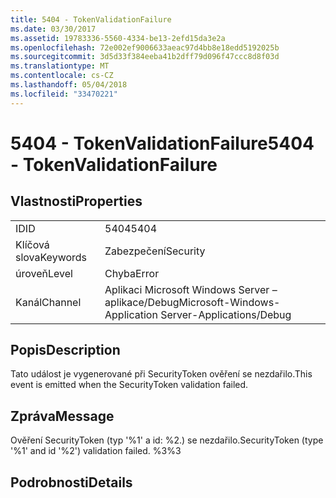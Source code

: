 ```yaml
---
title: 5404 - TokenValidationFailure
ms.date: 03/30/2017
ms.assetid: 19783336-5560-4334-be13-2efd15da3e2a
ms.openlocfilehash: 72e002ef9006633aeac97d4bb8e18edd5192025b
ms.sourcegitcommit: 3d5d33f384eeba41b2dff79d096f47ccc8d8f03d
ms.translationtype: MT
ms.contentlocale: cs-CZ
ms.lasthandoff: 05/04/2018
ms.locfileid: "33470221"
---
```

# <a name="5404---tokenvalidationfailure"></a><span data-ttu-id="24d56-102">5404 - TokenValidationFailure</span><span class="sxs-lookup"><span data-stu-id="24d56-102">5404 - TokenValidationFailure</span></span>
## <a name="properties"></a><span data-ttu-id="24d56-103">Vlastnosti</span><span class="sxs-lookup"><span data-stu-id="24d56-103">Properties</span></span>  
  
|||  
|-|-|  
|<span data-ttu-id="24d56-104">ID</span><span class="sxs-lookup"><span data-stu-id="24d56-104">ID</span></span>|<span data-ttu-id="24d56-105">5404</span><span class="sxs-lookup"><span data-stu-id="24d56-105">5404</span></span>|  
|<span data-ttu-id="24d56-106">Klíčová slova</span><span class="sxs-lookup"><span data-stu-id="24d56-106">Keywords</span></span>|<span data-ttu-id="24d56-107">Zabezpečení</span><span class="sxs-lookup"><span data-stu-id="24d56-107">Security</span></span>|  
|<span data-ttu-id="24d56-108">úroveň</span><span class="sxs-lookup"><span data-stu-id="24d56-108">Level</span></span>|<span data-ttu-id="24d56-109">Chyba</span><span class="sxs-lookup"><span data-stu-id="24d56-109">Error</span></span>|  
|<span data-ttu-id="24d56-110">Kanál</span><span class="sxs-lookup"><span data-stu-id="24d56-110">Channel</span></span>|<span data-ttu-id="24d56-111">Aplikaci Microsoft Windows Server – aplikace/Debug</span><span class="sxs-lookup"><span data-stu-id="24d56-111">Microsoft-Windows-Application Server-Applications/Debug</span></span>|  
  
## <a name="description"></a><span data-ttu-id="24d56-112">Popis</span><span class="sxs-lookup"><span data-stu-id="24d56-112">Description</span></span>  
 <span data-ttu-id="24d56-113">Tato událost je vygenerované při SecurityToken ověření se nezdařilo.</span><span class="sxs-lookup"><span data-stu-id="24d56-113">This event is emitted when the SecurityToken validation failed.</span></span>  
  
## <a name="message"></a><span data-ttu-id="24d56-114">Zpráva</span><span class="sxs-lookup"><span data-stu-id="24d56-114">Message</span></span>  
 <span data-ttu-id="24d56-115">Ověření SecurityToken (typ '%1' a id: %2.) se nezdařilo.</span><span class="sxs-lookup"><span data-stu-id="24d56-115">SecurityToken (type '%1' and id '%2') validation failed.</span></span> <span data-ttu-id="24d56-116">%3</span><span class="sxs-lookup"><span data-stu-id="24d56-116">%3</span></span>  
  
## <a name="details"></a><span data-ttu-id="24d56-117">Podrobnosti</span><span class="sxs-lookup"><span data-stu-id="24d56-117">Details</span></span>
